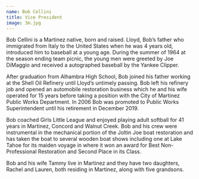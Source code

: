 ```yaml
---
name: Bob Cellini
title: Vice President
image: 3m.jpg
---
```


Bob Cellini is a Martinez native, born and raised. Lloyd, Bob’s father who immigrated from Italy to the United States when he was 4 years old, introduced him to baseball at a young age. During the summer of 1964 at the season ending team picnic, the young men were greeted by Joe DiMaggio and received a autographed baseball by the Yankee Clipper.

After graduation from Alhambra High School, Bob joined his father working at the Shell Oil Refinery until Lloyd’s untimely passing. Bob left his refinery job and opened an automobile restoration business which he and his wife operated for 15 years before taking a position with the City of Martinez Public Works Department. In 2006 Bob was promoted to Public Works Superintendent until his retirement in December 2019.

Bob coached Girls Little League and enjoyed playing adult softball for 41 years in Martinez, Concord and Walnut Creek. Bob and his crew were instrumental in the mechanical portion of the Joltin Joe boat restoration and has taken the boat to several wooden boat shows including one at Lake Tahoe for its maiden voyage in where it won an award for Best Non-Professional Restoration and Second Place in its Class.

Bob and his wife Tammy live in Martinez and they have two daughters, Rachel and Lauren, both residing in Martinez, along with five grandsons.